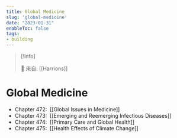 ```yaml
---
title: Global Medicine
slug: 'global-medicine'
date: "2023-01-31"
enableToc: false
tags:
- building
---
```


> [!info]
>
> 🌱 來自: [[Harrions]]

# Global Medicine


*   Chapter 472:  [[Global Issues in Medicine]]
*   Chapter 473:  [[Emerging and Reemerging Infectious Diseases]]
*   Chapter 474:  [[Primary Care and Global Health]]
*   Chapter 475:  [[Health Effects of Climate Change]]

